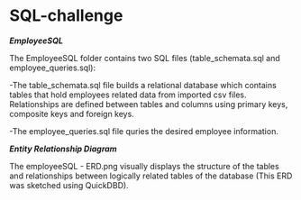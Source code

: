 # SQL-challenge


***EmployeeSQL***

The EmployeeSQL folder contains two SQL files (table_schemata.sql and employee_queries.sql):

-The table_schemata.sql file builds a relational database which contains tables that hold employees related data from imported csv files. Relationships are defined between tables and columns using primary keys, composite keys and foreign keys.

-The employee_queries.sql file quries the desired employee information.

***Entity Relationship Diagram***

The employeeSQL - ERD.png visually displays the structure of the tables and relationships between logically related tables of the database (This ERD was sketched using QuickDBD).

